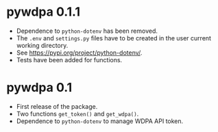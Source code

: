 # pywdpa 0.1.1

* Dependence to `python-dotenv` has been removed.
* The `.env` and `settings.py` files have to be created in the user
  current working directory.
* See <https://pypi.org/project/python-dotenv/>.
* Tests have been added for functions.

# pywdpa 0.1

* First release of the package.
* Two functions `get_token()` and `get_wdpa()`.
* Dependence to `python-dotenv` to manage WDPA API token.
